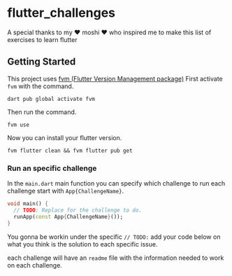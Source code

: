 # flutter_challenges

A special thanks to my ❤️ moshi ❤️ who inspired me to make this list of exercises to learn flutter

## Getting Started

This project uses [fvm (Flutter Version Management package)](https://fvm.app/documentation/getting-started/installation)
First activate `fvm` with the command.
```
dart pub global activate fvm
```

Then run the command.
```
fvm use
```

Now you can install your flutter version.
```
fvm flutter clean && fvm flutter pub get
```

### Run an specific challenge
In the `main.dart` main function you can specify which challenge to run each challenge start with `App{ChallengeName}`.

```dart
void main() {
  // TODO: Replace for the challenge to do.
  runApp(const App{ChallengeName}());
}
```

You gonna be workin under the specific `// TODO:` add your code below on what you think is the solution to each specific issue.

each challenge will have an `readme` file with the information needed to work on each challenge.